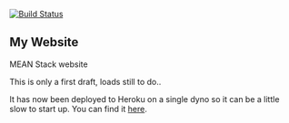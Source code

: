 [![Build Status](https://travis-ci.org/Daveloper87/mywebsite.svg)](https://travis-ci.org/Daveloper87/mywebsite)

## My Website

MEAN Stack website

This is only a first draft, loads still to do..

It has now been deployed to Heroku on a single dyno so it can be a little slow to start up. You can find it [here](https://blooming-ocean-5220.herokuapp.com/).
